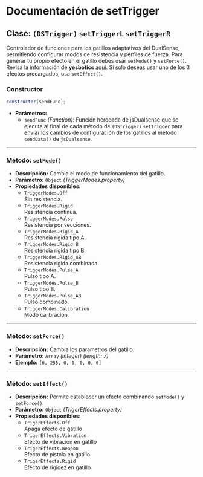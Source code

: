 # Documentación de setTrigger

## Clase: `(DSTrigger)` `setTriggerL` `setTriggerR`

Controlador de funciones para los gatillos adaptativos del DualSense, permitiendo configurar modos de resistencia y perfiles de fuerza. Para generar tu propio efecto en el gatillo debes usar `setMode()` y `setForce()`. Revisa la información de **yesbotics** [aquí](https://github.com/yesbotics/dualsense-controller-python/blob/main/research/ADAPTIVE_TRIGGER_EFFECTS.md). Si solo deseas usar uno de los 3 efectos precargados, usa `setEffect()`.

### Constructor

```js
constructor(sendFunc);
```

- **Parámetros:**
  - `sendFunc` _(Function)_: Función heredada de jsDualsense que se ejecuta al final de cada método de `(DSTrigger)` `setTrigger` para enviar los cambios de configuración de los gatillos al método `sendData()` de `jsDualsense`.

---

### Método: `setMode()`

- **Descripción:** Cambia el modo de funcionamiento del gatillo.
- **Parámetro:** `Object` _(TriggerModes.property)_
- **Propiedades disponibles:**
  - `TriggerModes.Off`<br>
    Sin resistencia.
  - `TriggerModes.Rigid`<br>
    Resistencia continua.
  - `TriggerModes.Pulse`<br>
    Resistencia por secciones.
  - `TriggerModes.Rigid_A`<br>
    Resistencia rígida tipo A.
  - `TriggerModes.Rigid_B`<br>
    Resistencia rígida tipo B.
  - `TriggerModes.Rigid_AB`<br>
    Resistencia rígida combinada.
  - `TriggerModes.Pulse_A`<br>
    Pulso tipo A.
  - `TriggerModes.Pulse_B`<br>
    Pulso tipo B.
  - `TriggerModes.Pulse_AB`<br>
    Pulso combinado.
  - `TriggerModes.Calibration`<br>
    Modo calibración.

---

### Método: `setForce()`

- **Descripción:** Cambia los parametros del gatillo.
- **Parámetro:** `Array` _(integer)_ _(length: 7)_
- **Ejemplo:** `[0, 255, 0, 0, 0, 0, 0]`

---

### Método: `setEffect()`

- **Descripción:** Permite establecer un efecto combinando `setMode()` y `setForce()`.
- **Parámetro:** `Object` _(TrigerEffects.property)_
- **Propiedades disponibles:**
  - `TrigerEffects.Off`<br>
    Apaga efecto de gatillo
  - `TrigerEffects.Vibration`<br>
    Efecto de vibracion en gatillo
  - `TrigerEffects.Weapon`<br>
    Efecto de pistola en gatillo
  - `TrigerEffects.Rigid`<br>
    Efecto de rigidez en gatillo
